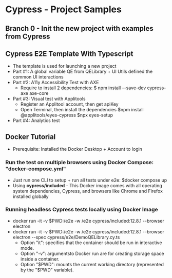 # Cypress - Project Samples

## Branch 0 -  Init the new project with examples from Cypress

## Cypress E2E Template With Typescript 
 - The template is used for launching a new project 
 - Part #1: A global variable QE from QELibrary + UI Utils defined the common UI interactions
 - Part #2: A11y Accessibility Test with AXE
   + Require to install 2 dependencies: $ npm install --save-dev cypress-axe axe-core
 - Part #3: Visual test with Applitools
   + Register an Applitool account, then get apiKey
   + Open Terminal, then install the dependencies
      $npm install @applitools/eyes-cypress
      $npx eyes-setup
 - Part #4: Analytics test

## Docker Tutorial
 - Prerequisite: Installed the Docker Desktop + Account to login

### Run the test on multiple browsers using Docker Compose: "docker-compose.yml"
 - Just run one CLI to setup + run all tests under e2e: $docker compose up
 - Using **cypress/included** - This Docker image comes with all operating system dependencies, Cypress, and browsers like Chrome and Firefox installed globally

 ### Running headless Cypress tests locally using Docker Image
  - docker run -it -v $PWD:/e2e -w /e2e cypress/included:12.8.1 --browser electron
  - docker run -it -v $PWD:/e2e -w /e2e cypress/included:12.8.1 --browser electron --spec cypress/e2e/DemoQELibrary.cy.ts
    + Option "it": specifies that the container should be run in interactive mode.
    + Option "-v": argumentsto Docker run are for creating storage space inside a container.
    + Option "$PWD": mounts the current working directory (represented by the "$PWD" variable).
